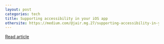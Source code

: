 ```yaml
---
layout: post
categories: tech
title: Supporting accessibility in your iOS app
othersite: https://medium.com/@jair.mg.27/supporting-accessibility-in-your-ios-app-103d0880dde1
---
```

<a href="{{page.othersite}}">Read article</a>